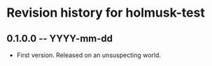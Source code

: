 # Revision history for holmusk-test

## 0.1.0.0 -- YYYY-mm-dd

* First version. Released on an unsuspecting world.
